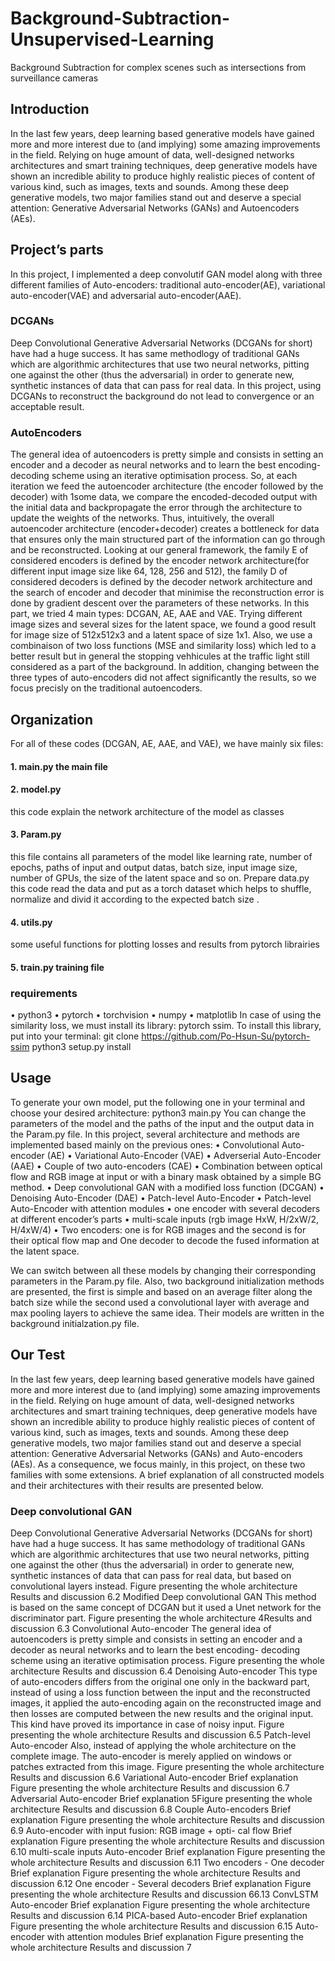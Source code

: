 # Background-Subtraction-Unsupervised-Learning
Background Subtraction for complex scenes such as intersections from surveillance cameras

## Introduction
In the last few years, deep learning based generative models have gained more and more interest due to (and implying) some amazing improvements in the field. Relying on huge amount of data, well-designed networks architectures and smart training techniques, deep generative models have shown an incredible ability to produce highly realistic pieces of content of various kind, such as images, texts and sounds. Among these deep generative models, two major families stand out and deserve a special attention: Generative Adversarial Networks (GANs) and Autoencoders (AEs).

## Project’s parts
In this project, I implemented a deep convolutif GAN model along with three different families of Auto-encoders: traditional auto-encoder(AE), variational auto-encoder(VAE) and adversarial auto-encoder(AAE).

### DCGANs
Deep Convolutional Generative Adversarial Networks (DCGANs for short) have had a huge success. It has same methodlogy of traditional GANs which are algorithmic architectures that use two neural networks, pitting one against the other (thus the adversarial) in order to generate new, synthetic instances of data that can pass for real data. In this project, using DCGANs to reconstruct the background do not lead to convergence or an acceptable result.

### AutoEncoders
The general idea of autoencoders is pretty simple and consists in setting an encoder and a decoder as neural networks and to learn the best encoding- decoding scheme using an iterative optimisation process. So, at each iteration we feed the autoencoder architecture (the encoder followed by the decoder) with
1some data, we compare the encoded-decoded output with the initial data and backpropagate the error through the architecture to update the weights of the
networks. Thus, intuitively, the overall autoencoder architecture (encoder+decoder) creates a bottleneck for data that ensures only the main structured part
of the information can go through and be reconstructed. Looking at our general framework, the family E of considered encoders is defined by the encoder network architecture(for different input image size like 64, 128, 256 and 512), the family D of considered decoders is defined by the decoder network architecture
and the search of encoder and decoder that minimise the reconstruction error is done by gradient descent over the parameters of these networks.
In this part, we tried 4 main types: DCGAN, AE, AAE and VAE. Trying different image sizes and several sizes for the latent space, we found a good result for image size of 512x512x3 and a latent space of size 1x1. Also, we use a combinaison of two loss functions (MSE and similarity loss) which led to a better result but in general the stopping vehhicules at the traffic light still considered as a part of the background. In addition, changing between the three types of auto-encoders did not affect significantly the results, so we focus precisly on the traditional autoencoders.

## Organization
For all of these codes (DCGAN, AE, AAE, and VAE), we have mainly six files:
#### 1. main.py the main file
#### 2. model.py 
this code explain the network architecture of the model as classes
#### 3. Param.py 
this file contains all parameters of the model like learning rate, number of epochs, paths of input and output datas, batch size, input image size, number of GPUs, the size of the latent space and so on. Prepare data.py this code read the data and put as a torch dataset which helps to shuffle, normalize and divid it according to the expected batch size .
#### 4. utils.py 
some useful functions for plotting losses and results from pytorch librairies
#### 5. train.py training file

### requirements
• python3
• pytorch
• torchvision
• numpy
• matplotlib
In case of using the similarity loss, we must install its library: pytorch ssim. To install this library, put into your terminal:
git clone https://github.com/Po-Hsun-Su/pytorch-ssim
python3 setup.py install

## Usage
To generate your own model, put the following one in your terminal and choose your desired architecture: python3 main.py
You can change the parameters of the model and the paths of the input and the output data in the Param.py file.
In this project, several architecture and methods are implemented based mainly on the previous ones:
• Convolutional Auto-encoder (AE)
• Variational Auto-Encoder (VAE)
• Adverserial Auto-Encoder (AAE)
• Couple of two auto-encoders (CAE)
• Combination between optical flow and RGB image at input or with a binary mask obtained by a simple BG method.
• Deep convolutional GAN with a modified loss function (DCGAN)
• Denoising Auto-Encoder (DAE)
• Patch-level Auto-Encoder
• Patch-level Auto-Encoder with attention modules
• one encoder with several decoders at different encoder’s parts
• multi-scale inputs (rgb image HxW, H/2xW/2, H/4xW/4)
• Two encoders: one is for RGB images and the second is for their optical flow map and One decoder to decode the fused information at the latent space.

We can switch between all these models by changing their corresponding parameters in the Param.py file.
Also, two background initialization methods are presented, the first is simple and based on an average filter along the batch size while the second used a convolutional layer with average and max pooling layers to achieve the same idea. Their models are written in the background initialzation.py file.

## Our Test
In the last few years, deep learning based generative models have gained more and more interest due to (and implying) some amazing improvements in the field. Relying on huge amount of data, well-designed networks architectures and smart training techniques, deep generative models have shown an incredible ability to produce highly realistic pieces of content of various kind, such as images, texts and sounds. Among these deep generative models, two major families stand out and deserve a special attention: Generative Adversarial Networks (GANs) and Auto-encoders (AEs). As a consequence, we focus mainly, in this project, on these two families with some extensions. A brief explanation of all constructed models and their architectures with their results are presented below.

### Deep convolutional GAN
Deep Convolutional Generative Adversarial Networks (DCGANs for short) have had a huge success. It has same methodology of traditional GANs which
are algorithmic architectures that use two neural networks, pitting one against
the other (thus the adversarial) in order to generate new, synthetic instances of
data that can pass for real data, but based on convolutional layers instead.
Figure presenting the whole architecture
Results and discussion
6.2
Modified Deep convolutional GAN
This method is based on the same concept of DCGAN but it used a Unet
network for the discriminator part.
Figure presenting the whole architecture
4Results and discussion
6.3
Convolutional Auto-encoder
The general idea of autoencoders is pretty simple and consists in setting
an encoder and a decoder as neural networks and to learn the best encoding-
decoding scheme using an iterative optimisation process.
Figure presenting the whole architecture
Results and discussion
6.4
Denoising Auto-encoder
This type of auto-encoders differs from the original one only in the backward
part, instead of using a loss function between the input and the reconstructed
images, it applied the auto-encoding again on the reconstructed image and then
losses are computed between the new results and the original input. This kind
have proved its importance in case of noisy input.
Figure presenting the whole architecture
Results and discussion
6.5
Patch-level Auto-encoder
Also, instead of applying the whole architecture on the complete image. The
auto-encoder is merely applied on windows or patches extracted from this image.
Figure presenting the whole architecture
Results and discussion
6.6
Variational Auto-encoder
Brief explanation
Figure presenting the whole architecture
Results and discussion
6.7
Adversarial Auto-encoder
Brief explanation
5Figure presenting the whole architecture
Results and discussion
6.8
Couple Auto-encoders
Brief explanation
Figure presenting the whole architecture
Results and discussion
6.9
Auto-encoder with input fusion: RGB image + opti-
cal flow
Brief explanation
Figure presenting the whole architecture
Results and discussion
6.10
multi-scale inputs Auto-encoder
Brief explanation
Figure presenting the whole architecture
Results and discussion
6.11
Two encoders - One decoder
Brief explanation
Figure presenting the whole architecture
Results and discussion
6.12
One encoder - Several decoders
Brief explanation
Figure presenting the whole architecture
Results and discussion
66.13
ConvLSTM Auto-encoder
Brief explanation
Figure presenting the whole architecture
Results and discussion
6.14
PICA-based Auto-encoder
Brief explanation
Figure presenting the whole architecture
Results and discussion
6.15
Auto-encoder with attention modules
Brief explanation
Figure presenting the whole architecture
Results and discussion
7
